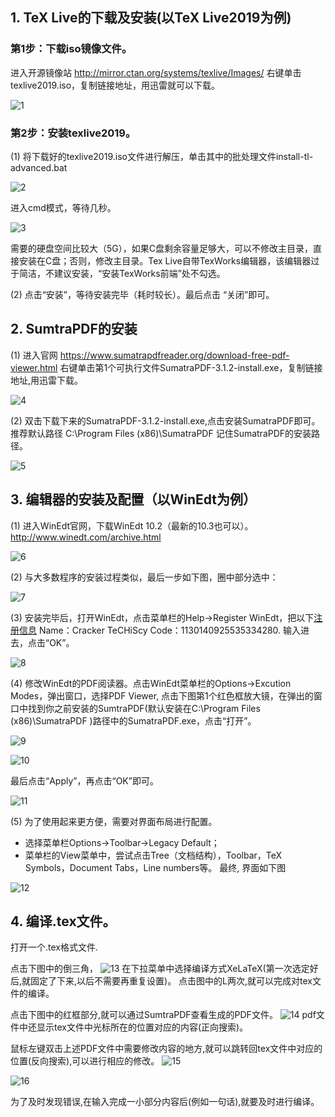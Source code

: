 
## 1. TeX Live的下载及安装(以TeX Live2019为例)

### 第1步：下载iso镜像文件。

进入开源镜像站
http://mirror.ctan.org/systems/texlive/Images/
右键单击texlive2019.iso，复制链接地址，用迅雷就可以下载。

![1](https://raw.githubusercontent.com/SFenglong/https-www.cnblogs.com-sunfenglong-/master/texlive_pic_1/1.png)

### 第2步：安装texlive2019。

(1) 将下载好的texlive2019.iso文件进行解压，单击其中的批处理文件install-tl-advanced.bat

![2](https://raw.githubusercontent.com/SFenglong/https-www.cnblogs.com-sunfenglong-/master/texlive_pic_1/2.png)

进入cmd模式，等待几秒。

![3](https://raw.githubusercontent.com/SFenglong/https-www.cnblogs.com-sunfenglong-/master/texlive_pic_1/3.png)

需要的硬盘空间比较大（5G），如果C盘剩余容量足够大，可以不修改主目录，直接安装在C盘；否则，修改主目录。Tex Live自带TexWorks编辑器，该编辑器过于简洁，不建议安装，“安装TexWorks前端”处不勾选。

(2) 点击“安装”，等待安装完毕（耗时较长）。最后点击 “关闭”即可。

## 2. SumtraPDF的安装

(1) 进入官网
https://www.sumatrapdfreader.org/download-free-pdf-viewer.html
右键单击第1个可执行文件SumatraPDF-3.1.2-install.exe，复制链接地址,用迅雷下载。

![4](https://raw.githubusercontent.com/SFenglong/https-www.cnblogs.com-sunfenglong-/master/texlive_pic_1/4.png)

(2) 双击下载下来的SumatraPDF-3.1.2-install.exe,点击安装SumatraPDF即可。推荐默认路径
C:\Program Files (x86)\SumatraPDF
记住SumatraPDF的安装路径。

![5](https://raw.githubusercontent.com/SFenglong/https-www.cnblogs.com-sunfenglong-/master/texlive_pic_1/5.png)

## 3. 编辑器的安装及配置（以WinEdt为例）

(1) 进入WinEdt官网，下载WinEdt 10.2（最新的10.3也可以）。
http://www.winedt.com/archive.html

![6](https://raw.githubusercontent.com/SFenglong/https-www.cnblogs.com-sunfenglong-/master/texlive_pic_1/6.png)

(2) 与大多数程序的安装过程类似，最后一步如下图，圈中部分选中：

![7](https://raw.githubusercontent.com/SFenglong/https-www.cnblogs.com-sunfenglong-/master/texlive_pic_1/7.png)

(3) 安装完毕后，打开WinEdt，点击菜单栏的Help->Register WinEdt，把以下[注册信息](https://www.52pojie.cn/thread-595351-1-1.html)
Name：Cracker TeCHiScy
Code：1130140925535334280.
输入进去，点击“OK”。

![8](https://raw.githubusercontent.com/SFenglong/https-www.cnblogs.com-sunfenglong-/master/texlive_pic_1/8.png)

(4) 修改WinEdt的PDF阅读器。点击WinEdt菜单栏的Options->Excution Modes，弹出窗口，选择PDF Viewer, 点击下图第1个红色框放大镜，在弹出的窗口中找到你之前安装的SumtraPDF(默认安装在C:\Program Files (x86)\SumatraPDF )路径中的SumatraPDF.exe，点击“打开”。

![9](https://raw.githubusercontent.com/SFenglong/https-www.cnblogs.com-sunfenglong-/master/texlive_pic_1/9.png)

![10](https://raw.githubusercontent.com/SFenglong/https-www.cnblogs.com-sunfenglong-/master/texlive_pic_1/10.png)

最后点击“Apply”，再点击“OK”即可。

![11](https://raw.githubusercontent.com/SFenglong/https-www.cnblogs.com-sunfenglong-/master/texlive_pic_1/11.png)

(5) 为了使用起来更方便，需要对界面布局进行配置。
- 选择菜单栏Options->Toolbar->Legacy Default；
- 菜单栏的View菜单中，尝试点击Tree（文档结构），Toolbar，TeX Symbols，Document Tabs，Line numbers等。
最终, 界面如下图

![12](https://raw.githubusercontent.com/SFenglong/https-www.cnblogs.com-sunfenglong-/master/texlive_pic_1/12.png)

## 4. 编译.tex文件。

打开一个.tex格式文件.

点击下图中的倒三角，
![13](https://raw.githubusercontent.com/SFenglong/https-www.cnblogs.com-sunfenglong-/master/texlive_pic_1/13.png)
在下拉菜单中选择编译方式XeLaTeX(第一次选定好后,就固定了下来,以后不需要再重复设置)。
点击图中的L两次,就可以完成对tex文件的编译。

点击下图中的红框部分,就可以通过SumtraPDF查看生成的PDF文件。
![14](https://raw.githubusercontent.com/SFenglong/https-www.cnblogs.com-sunfenglong-/master/texlive_pic_1/14.png)
pdf文件中还显示tex文件中光标所在的位置对应的内容(正向搜索)。

鼠标左键双击上述PDF文件中需要修改内容的地方,就可以跳转回tex文件中对应的位置(反向搜索),可以进行相应的修改。
![15](https://raw.githubusercontent.com/SFenglong/https-www.cnblogs.com-sunfenglong-/master/texlive_pic_1/15.png)

![16](https://raw.githubusercontent.com/SFenglong/https-www.cnblogs.com-sunfenglong-/master/texlive_pic_1/16.png)

为了及时发现错误,在输入完成一小部分内容后(例如一句话),就要及时进行编译。

